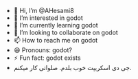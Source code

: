 - 👋 Hi, I’m @AHesami8
- 👀 I’m interested in godot
- 🌱 I’m currently learning godot
- 💞️ I’m looking to collaborate on godot
- 📫 How to reach me on godot
- 😄 Pronouns: godot?
- ⚡ Fun fact: godot exists
- جی دی اسکریپت خوب بلدم. صلواتی کار میکنم.

<!---
AHesami8/AHesami8 is a ✨ special ✨ repository because its `README.md` (this file) appears on your GitHub profile.
You can click the Preview link to take a look at your changes.
--->
